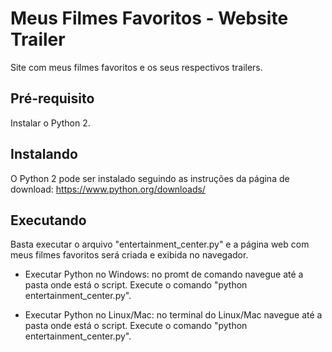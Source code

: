 # Meus Filmes Favoritos - Website Trailer

Site com meus filmes favoritos e os seus respectivos trailers.

## Pré-requisito

Instalar o Python 2.

## Instalando

O Python 2 pode ser instalado seguindo as instruções da página de download:
https://www.python.org/downloads/

## Executando

Basta executar o arquivo "entertainment_center.py" e a página web com meus
filmes favoritos será criada e exibida no navegador.

* Executar Python no Windows: no promt de comando navegue até a pasta onde está o script.
Execute o comando "python entertainment_center.py".

* Executar Python no Linux/Mac: no terminal do Linux/Mac navegue até a pasta onde está o script.
Execute o comando "python entertainment_center.py".